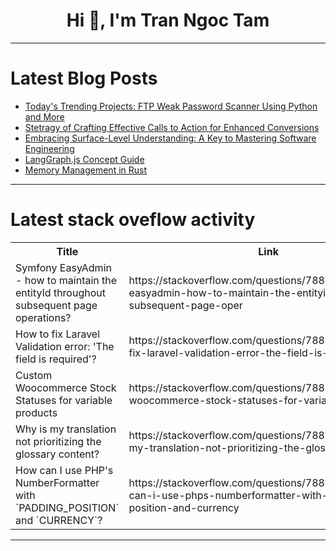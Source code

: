 <h1 align="center">Hi 👋, I'm Tran Ngoc Tam</h1>

---

# Latest Blog Posts 
<!-- BLOG-POST-LIST:START -->
- [Today&#39;s Trending Projects: FTP Weak Password Scanner Using Python and More](https://dev.to/labex/todays-trending-projects-ftp-weak-password-scanner-using-python-and-more-21dk)
- [Stetragy of Crafting Effective Calls to Action for Enhanced Conversions](https://dev.to/luthernams/stetragy-of-crafting-effective-calls-to-action-for-enhanced-conversions-4205)
- [Embracing Surface-Level Understanding: A Key to Mastering Software Engineering](https://dev.to/muhammad_salem/embracing-surface-level-understanding-a-key-to-mastering-software-engineering-47pl)
- [LangGraph.js Concept Guide](https://dev.to/zand/langgraphjs-concept-guide-50g0)
- [Memory Management in Rust](https://dev.to/kartikmehta8/memory-management-in-rust-oj9)
<!-- BLOG-POST-LIST:END -->

---

# Latest stack oveflow activity
<table>
  <tr><th>Title</th><th>Link</th></tr>
  <!-- STACKOVERFLOW:START --><tr><td>Symfony EasyAdmin - how to maintain the entityId throughout subsequent page operations?</td><td>https://stackoverflow.com/questions/78809492/symfony-easyadmin-how-to-maintain-the-entityid-throughout-subsequent-page-oper</td></tr><tr><td>How to fix Laravel Validation error: &#39;The field is required&#39;?</td><td>https://stackoverflow.com/questions/78809378/how-to-fix-laravel-validation-error-the-field-is-required</td></tr><tr><td>Custom Woocommerce Stock Statuses for variable products</td><td>https://stackoverflow.com/questions/78809329/custom-woocommerce-stock-statuses-for-variable-products</td></tr><tr><td>Why is my translation not prioritizing the glossary content?</td><td>https://stackoverflow.com/questions/78809248/why-is-my-translation-not-prioritizing-the-glossary-content</td></tr><tr><td>How can I use PHP&#39;s NumberFormatter with `PADDING_POSITION` and `CURRENCY`?</td><td>https://stackoverflow.com/questions/78809218/how-can-i-use-phps-numberformatter-with-padding-position-and-currency</td></tr><!-- STACKOVERFLOW:END -->
</table>

---


